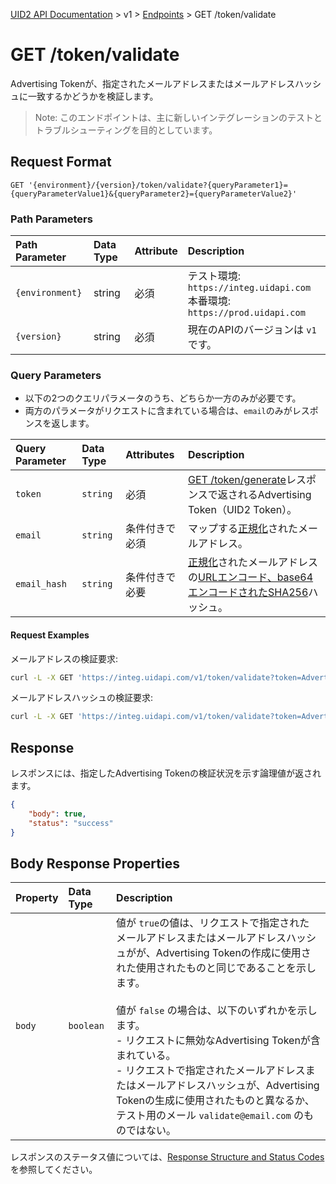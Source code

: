 [UID2 API Documentation](../../README.md) > v1 > [Endpoints](./README.md) > GET /token/validate

# GET /token/validate

Advertising Tokenが、指定されたメールアドレスまたはメールアドレスハッシュに一致するかどうかを検証します。

>Note: このエンドポイントは、主に新しいインテグレーションのテストとトラブルシューティングを目的としています。

## Request Format

```
GET '{environment}/{version}/token/validate?{queryParameter1}={queryParameterValue1}&{queryParameter2}={queryParameterValue2}'
```

### Path Parameters

| Path Parameter | Data Type | Attribute | Description |
| :--- | :--- | :--- | :--- |
| `{environment}` | string | 必須 | テスト環境: `https://integ.uidapi.com`<br/>本番環境: `https://prod.uidapi.com` |
| `{version}` | string | 必須 | 現在のAPIのバージョンは `v1` です。 |

###  Query Parameters

* 以下の2つのクエリパラメータのうち、どちらか一方のみが必要です。
* 両方のパラメータがリクエストに含まれている場合は、`email`のみがレスポンスを返します。

| Query Parameter | Data Type | Attributes | Description |
| :--- | :--- | :--- | :--- |
| `token` | `string` | 必須 | [GET /token/generate](./get-token-generate.md)レスポンスで返されるAdvertising Token（UID2 Token）。 |
| `email` | `string` | 条件付きで必須 | マップする[正規化](../../README.md#email-normalization)されたメールアドレス。 |
| `email_hash` | `string` | 条件付きで必要 | [正規化](../../README.md#email-normalization)されたメールアドレスの[URLエンコード、base64エンコードされたSHA256](../../README.md#emailnormalization)ハッシュ。|

#### Request Examples

メールアドレスの検証要求:

```sh
curl -L -X GET 'https://integ.uidapi.com/v1/token/validate?token=AdvertisingTokenmZ4dZgeuXXl6DhoXqbRXQbHlHhA96leN94U1uavZVspwKXlfWETZ3b%2FbesPFFvJxNLLySg4QEYHUAiyUrNncgnm7ppu0mi6wU2CW6hssiuEkKfstbo9XWgRUbWNTM%2BewMzXXM8G9j8Q%3D&email=validate@email.com' -H 'Authorization: Bearer YourTokenBV3tua4BXNw+HVUFpxLlGy8nWN6mtgMlIk='
```

メールアドレスハッシュの検証要求:

```sh
curl -L -X GET 'https://integ.uidapi.com/v1/token/validate?token=AdvertisingTokenmZ4dZgeuXXl6DhoXqbRXQbHlHhA96leN94U1uavZVspwKXlfWETZ3b%2FbesPFFvJxNLLySg4QEYHUAiyUrNncgnm7ppu0mi6wU2CW6hssiuEkKfstbo9XWgRUbWNTM%2BewMzXXM8G9j8Q%3D&email_hash=eVvLS%2FVg%2BYZ6%2Bz3i0NOpSXYyQAfEXqCZ7BTpAjFUBUc%3D' -H 'Authorization: Bearer YourTokenBV3tua4BXNw+HVUFpxLlGy8nWN6mtgMlIk='
```

## Response

レスポンスには、指定したAdvertising Tokenの検証状況を示す論理値が返されます。

```json
{
    "body": true,
    "status": "success"
}
```

## Body Response Properties

| Property | Data Type | Description |
| :--- | :--- | :--- |
| `body` | `boolean` | 値が `true`の値は、リクエストで指定された メールアドレスまたはメールアドレスハッシュがが、Advertising Tokenの作成に使用された使用されたものと同じであることを示します。<br/><br/>値が `false` の場合は、以下のいずれかを示します。<br/>- リクエストに無効なAdvertising Tokenが含まれている。<br/>- リクエストで指定されたメールアドレスまたはメールアドレスハッシュが、Advertising Tokenの生成に使用されたものと異なるか、テスト用のメール `validate@email.com` のものではない。 |

レスポンスのステータス値については、[Response Structure and Status Codes](../../../api-ja/README.md#response-structure-and-status-codes)を参照してください。
